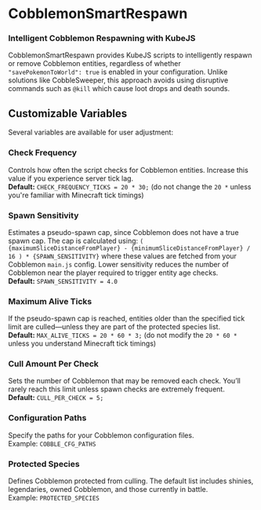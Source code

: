 # CobblemonSmartRespawn

### Intelligent Cobblemon Respawning with KubeJS

CobblemonSmartRespawn provides KubeJS scripts to intelligently respawn or remove Cobblemon entities, regardless of whether `"savePokemonToWorld": true` is enabled in your configuration. Unlike solutions like CobbleSweeper, this approach avoids using disruptive commands such as `@kill` which cause loot drops and death sounds.

## Customizable Variables

Several variables are available for user adjustment:

### Check Frequency

Controls how often the script checks for Cobblemon entities. Increase this value if you experience server tick lag.  
**Default:** `CHECK_FREQUENCY_TICKS = 20 * 30;` (do not change the `20 *` unless you're familiar with Minecraft tick timings)

### Spawn Sensitivity

Estimates a pseudo-spawn cap, since Cobblemon does not have a true spawn cap. The cap is calculated using:
`( {maximumSliceDistanceFromPlayer} - {minimumSliceDistanceFromPlayer} / 16 ) * {SPAWN_SENSITIVITY}`
where these values are fetched from your Cobblemon `main.js` config. Lower sensitivity reduces the number of Cobblemon near the player required to trigger entity age checks.  
**Default:** `SPAWN_SENSITIVITY = 4.0`

### Maximum Alive Ticks

If the pseudo-spawn cap is reached, entities older than the specified tick limit are culled—unless they are part of the protected species list.  
**Default:** `MAX_ALIVE_TICKS = 20 * 60 * 3;` (do not modify the `20 * 60 *` unless you understand Minecraft tick timings)

### Cull Amount Per Check

Sets the number of Cobblemon that may be removed each check. You’ll rarely reach this limit unless spawn checks are extremely frequent.  
**Default:** `CULL_PER_CHECK = 5;`

### Configuration Paths

Specify the paths for your Cobblemon configuration files.  
Example: `COBBLE_CFG_PATHS`

### Protected Species

Defines Cobblemon protected from culling. The default list includes shinies, legendaries, owned Cobblemon, and those currently in battle.  
Example: `PROTECTED_SPECIES`

